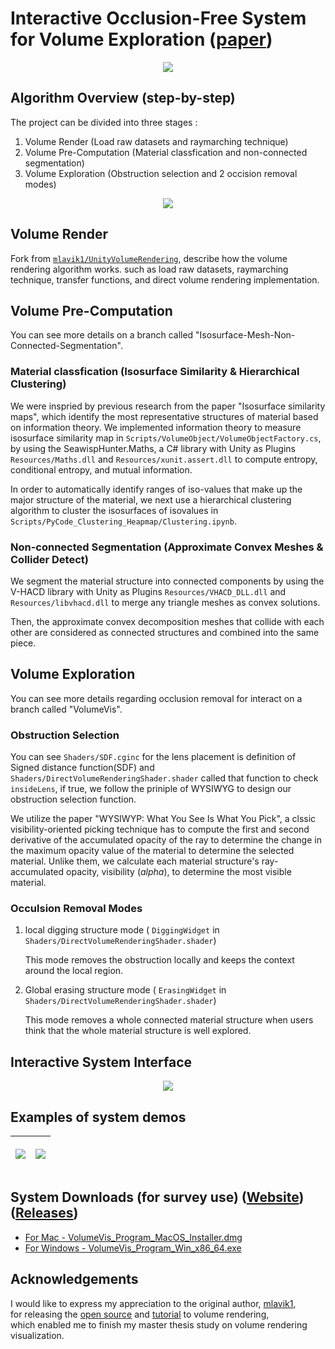 # Interactive Occlusion-Free System for Volume Exploration ([paper](http://doi.org/10.6345/NTNU202201788))

<p align="center"><img src="https://github.com/NUZEROVI/Interactive_Occlusion_Free_Exploration_System/blob/VolumeVis/Screenshots/Interface.png"></p>

## Algorithm Overview (step-by-step)
The project can be divided into three stages :
1. Volume Render (Load raw datasets and raymarching technique)
2. Volume Pre-Computation (Material classfication and non-connected segmentation)
3. Volume Exploration (Obstruction selection and 2 occision removal modes)
<p align="center"><img src="https://github.com/NUZEROVI/Interactive_Occlusion_Free_Exploration_System/blob/VolumeVis/Screenshots/Algo_overview.png"></p>

## Volume Render 
Fork from [`mlavik1/UnityVolumeRendering`](https://github.com/mlavik1/UnityVolumeRendering), describe how the volume rendering algorithm works. such as load raw datasets, raymarching technique, transfer functions, and direct volume rendering implementation.

## Volume Pre-Computation

You can see more details on a branch called "Isosurface-Mesh-Non-Connected-Segmentation".

### Material classfication (Isosurface Similarity &  Hierarchical Clustering)

We were inspried by previous research from the paper "Isosurface similarity maps", which identify the most representative structures of material based on information theory.
We implemented information theory to measure isosurface similarity map in `Scripts/VolumeObject/VolumeObjectFactory.cs`, by using the SeawispHunter.Maths, a C# library with Unity as Plugins  `Resources/Maths.dll` and `Resources/xunit.assert.dll` to compute entropy, conditional entropy, and mutual information.

In order to automatically identify ranges of iso-values that make up the major structure of the material, we next use a hierarchical clustering algorithm to cluster the isosurfaces of isovalues in `Scripts/PyCode_Clustering_Heapmap/Clustering.ipynb`.

### Non-connected Segmentation (Approximate Convex Meshes & Collider Detect)
We segment the material structure into connected components by using the V-HACD library with Unity as Plugins `Resources/VHACD_DLL.dll` and `Resources/libvhacd.dll` to merge any triangle meshes as convex solutions. 

Then, the approximate convex decomposition meshes that collide with each other are considered as connected structures and combined into the same piece.

## Volume Exploration
You can see more details regarding occlusion removal for interact on a branch called "VolumeVis".

### Obstruction Selection
You can see `Shaders/SDF.cginc` for the lens placement is definition of Signed distance function(SDF) and `Shaders/DirectVolumeRenderingShader.shader` called that function to check `insideLens`, if true, we follow the priniple of WYSIWYG to design our obstruction selection function.

We utilize the paper "WYSIWYP: What You See Is What You Pick", a clssic visibility-oriented picking technique has to compute the first and second derivative of the accumulated opacity of the ray to determine the change in the maximum opacity value of the material to determine the selected material. Unlike them, we calculate each material structure's ray-accumulated opacity, visibility (*alpha*), to determine the most visible material.

### Occulsion Removal Modes
1. local digging structure mode ( `DiggingWidget` in `Shaders/DirectVolumeRenderingShader.shader`)
   
   This mode removes the obstruction locally and keeps the context around the local region.
2. Global erasing structure mode ( `ErasingWidget` in `Shaders/DirectVolumeRenderingShader.shader`)
   
   This mode removes a whole connected material structure when users think that the whole material structure is well explored.
   
## Interactive System Interface
<p align="center"><img src="https://github.com/NUZEROVI/Interactive_Occlusion_Free_Exploration_System/blob/only-for-survey-use/survey_use/Screenshots/Antialias_Interface_original_size.gif"></p>


## Examples of system demos
|<p align="center"><img src="https://github.com/NUZEROVI/Interactive_Occlusion_Free_Exploration_System/blob/only-for-survey-use/survey_use/Demo/Find_lobster.gif"></p> | <p align="center"><img src="https://github.com/NUZEROVI/Interactive_Occlusion_Free_Exploration_System/blob/only-for-survey-use/survey_use/Demo/Foot_Structure.gif"></p>|
|-----|--------|

## System Downloads (for survey use) ([Website](https://nuzerovi.github.io/VolumeVis_UX_Survey/)) ([Releases](https://github.com/NUZEROVI/VolumeVis_UX_Survey/releases)) 

- [For Mac - VolumeVis_Program_MacOS_Installer.dmg](https://drive.google.com/drive/folders/1sApUv3nzVlSrI0xMHoo-4V8_G1Y6B6s8?usp=sharing)
- [For Windows - VolumeVis_Program_Win_x86_64.exe](https://drive.google.com/drive/folders/1sApUv3nzVlSrI0xMHoo-4V8_G1Y6B6s8?usp=sharing)

## Acknowledgements
I would like to express my appreciation to the original author, [mlavik1](https://github.com/mlavik1), <br> for releasing the [open source](https://github.com/mlavik1/UnityVolumeRendering) and [tutorial](https://matiaslavik.wordpress.com/2020/01/19/volume-rendering-in-unity/) to volume rendering,  <br> which enabled me to finish my master thesis study on volume rendering visualization.

